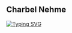 <h2 align="left">
  Charbel Nehme
</h2>

[![Typing SVG](https://readme-typing-svg.herokuapp.com?color=1224C7&lines=Registered+Migration+Agent;Company+Director;Fintech+Professional;Aspiring+Blockchain+Developer)](https://git.io/typing-svg)

